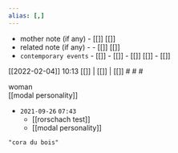 ```yaml
---
alias: [,]
---
```

- mother note (if any)		- [[]] [[]]
- related note (if any) -		- [[]] [[]]
- `contemporary events`	- [[]]	- [[]]	- [[]]	 [[]] - [[]]

[[2022-02-04]] 10:13 [[]] | [[]] | [[]] # # #

woman  
[[modal personality]]

- `2021-09-26`  `07:43`
	- [[rorschach test]]
	- [[modal personality]]

```query
"cora du bois"
```